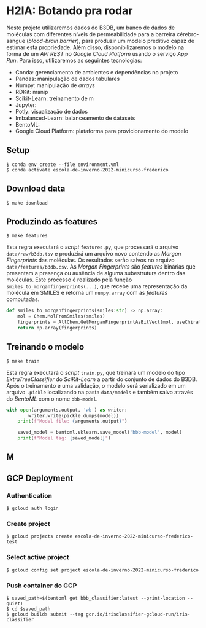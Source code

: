 # H2IA: Botando pra rodar

Neste projeto utilizaremos dados do B3DB, um banco de dados de moléculas com diferentes níveis de permeabilidade para a barreira cérebro-sangue (*blood-brain barrier*), para produzir um modelo preditivo capaz de estimar esta propriedade. Além disso, disponibilizaremos o modelo na forma de um *API REST* no *Google Cloud Platform* usando o serviço *App Run*. Para isso, utilizaremos as seguintes tecnologias:

- Conda: gerenciamento de ambientes e dependências no projeto
- Pandas: manipulação de dados tabulares
- Numpy: manipulação de *arrays*
- RDKit: manip
- Scikit-Learn: treinamento de m
- Jupyter: 
- Potly: visualização de dados
- Imbalanced-Learn: balanceamento de datasets
- BentoML: 
- Google Cloud Platform: plataforma para provicionamento do modelo

## Setup

```
$ conda env create --file environment.yml
$ conda activate escola-de-inverno-2022-minicurso-frederico
```

## Download data

```
$ make download
```



## Produzindo as features

```
$ make features
```

Esta regra executará o *script* `features.py`, que processará o arquivo `data/raw/b3db.tsv` e produzirá um arquivo novo contendo as *Morgan Fingerprints* das moléculas. Os resultados serão salvos no arquivo `data/features/b3db.csv`. As *Morgan Fingerprints* são *features* binárias que presentam a presença ou ausência de alguma subestrutura dentro das moléculas. Este processo é realizado pela função `smiles_to_morganfingerprints(...)`, que recebe uma representação da molécula em SMILES e retorna um `numpy.array` com as *features* computadas.

```python
def smiles_to_morganfingerprints(smiles:str) -> np.array:
    mol = Chem.MolFromSmiles(smiles)
    fingerprints = AllChem.GetMorganFingerprintAsBitVect(mol, useChirality=True, radius=2, nBits=512, bitInfo={})
    return np.array(fingerprints)
```

## Treinando o modelo

```
$ make train
```

Esta regra executará o *script* `train.py`, que treinará um modelo do tipo *ExtraTreeClassifier* do *SciKit-Learn* a partir do conjunto de dados do
B3DB. Após o treinamento e uma validação, o modelo será serializado em um
arquivo `.pickle` localizando na pasta `data/models` e também salvo
através do *BentoML* com o nome `bbb-model`.

```python
with open(arguments.output, 'wb') as writer:
        writer.write(pickle.dumps(model))
    print(f"Model file: {arguments.output}")

    saved_model = bentoml.sklearn.save_model('bbb-model', model)
    print(f"Model tag: {saved_model}")
```

## M

## GCP Deployment

### Authentication

```
$ gcloud auth login
```

### Create project



```
$ gcloud projects create escola-de-inverno-2022-minicurso-frederico-test
```

### Select active project

```
$ gcloud config set project escola-de-inverno-2022-minicurso-frederico
```

### Push container do GCP

```
$ saved_path=$(bentoml get bbb_classifier:latest --print-location --quiet)
$ cd $saved_path
$ gcloud builds submit --tag gcr.io/irisclassifier-gcloud-run/iris-classifier
```